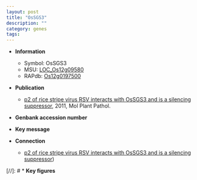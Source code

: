 ```yaml
---
layout: post
title: "OsSGS3"
description: ""
category: genes
tags: 
---
```


* **Information**  
    + Symbol: OsSGS3  
    + MSU: [LOC_Os12g09580](http://rice.plantbiology.msu.edu/cgi-bin/ORF_infopage.cgi?orf=LOC_Os12g09580)  
    + RAPdb: [Os12g0197500](http://rapdb.dna.affrc.go.jp/viewer/gbrowse_details/irgsp1?name=Os12g0197500)  

* **Publication**  
    + [p2 of rice stripe virus RSV interacts with OsSGS3 and is a silencing suppressor](http://www.ncbi.nlm.nih.gov/pubmed?term=p2+of+rice+stripe+virus+RSV+interacts+with+OsSGS3+and+is+a+silencing+suppressor%5BTitle%5D), 2011, Mol Plant Pathol.

* **Genbank accession number**  

* **Key message**  

* **Connection**  
    + [p2 of rice stripe virus RSV interacts with OsSGS3 and is a silencing suppressor](RDR6))

[//]: # * **Key figures**  


